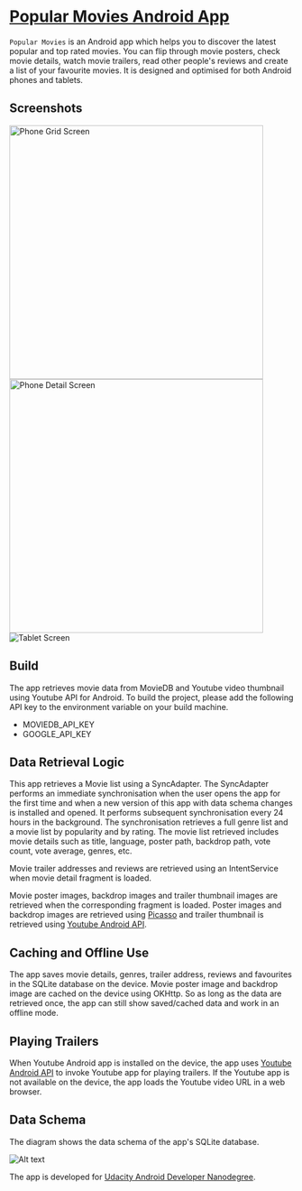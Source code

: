 # [Popular Movies Android App](http://frank-tan.github.io/Popular-Movies/)

`Popular Movies` is an Android app which helps you to discover the latest popular and top rated movies. You can flip through movie posters, check movie details, watch movie trailers, read other people's reviews and create a list of your favourite movies. It is designed and optimised for both Android phones and tablets. 

## Screenshots

<img width="450" align="middle" src="https://github.com/frank-tan/Popular-Movies/blob/gh-pages/images/pm_phone_grid.png?raw=true" alt="Phone Grid Screen">

<img width="450" align="middle" src="https://github.com/frank-tan/Popular-Movies/blob/gh-pages/images/pm_phone_detail.png?raw=true" alt="Phone Detail Screen">

<img src="https://github.com/frank-tan/Popular-Movies/blob/gh-pages/images/pm_tablet_land.png?raw=true" alt="Tablet Screen">

## Build

The app retrieves movie data from MovieDB and Youtube video thumbnail using Youtube API for Android. To build the project, please add the following API key to the environment variable on your build machine.

* MOVIEDB_API_KEY
* GOOGLE_API_KEY

## Data Retrieval Logic

This app retrieves a Movie list using a SyncAdapter. The SyncAdapter performs an immediate synchronisation when the user opens the app for the first time and when a new version of this app with data schema changes is installed and opened. It performs subsequent synchronisation every 24 hours in the background. The synchronisation retrieves a full genre list and a movie list by popularity and by rating. The movie list retrieved includes movie details such as title, language, poster path, backdrop path, vote count, vote average, genres, etc. 

Movie trailer addresses and reviews are retrieved using an IntentService when movie detail fragment is loaded. 

Movie poster images, backdrop images and trailer thumbnail images are retrieved when the corresponding fragment is loaded. Poster images and backdrop images are retrieved using [Picasso](http://square.github.io/picasso/) and trailer thumbnail is retrieved using [Youtube Android API](https://developers.google.com/youtube/android/player/). 

## Caching and Offline Use

The app saves movie details, genres, trailer address, reviews and favourites in the SQLite database on the device. Movie poster image and backdrop image are cached on the device using OKHttp. So as long as the data are retrieved once, the app can still show saved/cached data and work in an offline mode.

## Playing Trailers

When Youtube Android app is installed on the device, the app uses [Youtube Android API](https://developers.google.com/youtube/android/player/) to invoke Youtube app for playing trailers. If the Youtube app is not available on the device, the app loads the Youtube video URL in a web browser.

## Data Schema

The diagram shows the data schema of the app's SQLite database.

![Alt text](content_provider_generator/popular-movies-db.png?raw=true "Database Schema")

The app is developed for [Udacity Android Developer Nanodegree](https://www.udacity.com/course/android-developer-nanodegree--nd801).
